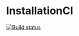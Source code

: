 # InstallationCI
[![Build status](https://ci.appveyor.com/api/projects/status/kk3w0tjtump01svf?svg=true)](https://ci.appveyor.com/project/Chebykina-Xenia/mysql)

